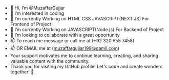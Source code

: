 - 👋 Hi, I’m @MuzaffarGujjar
- 👀 I’m interested in coding 
- 🌱 I’m currently Working on HTML CSS JAVASCRIPT(NEXT.JS) For Frontend of Project
- 🌱 I’m currently Working on JAVASCRIPT(Node.js) For Backend of Project
- 💞️ I’m looking to collaborate with a great opportunity
- 📫 To reach me message or call me at (+92 320 655 7458)
-  📫 OR EMAIL me at (muzaffargujjar199@gamil.com)
-  Your support motivates me to continue learning, creating, and sharing valuable content with the community.
-  Thank you for visiting my GitHub profile! Let's code and create wonders together! 🚀

<!---
MuzaffarGujjar/MuzaffarGujjar is a ✨ special ✨ repository because its `README.md` (this file) appears on your GitHub profile.
You can click the Preview link to take a look at your changes.
--->
